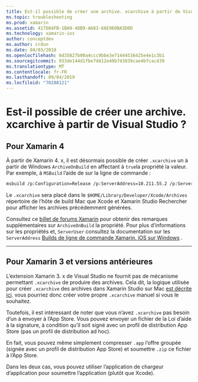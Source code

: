 ```yaml
---
title: Est-il possible de créer une archive. xcarchive à partir de Visual Studio ?
ms.topic: troubleshooting
ms.prod: xamarin
ms.assetid: 417D84FB-1BA9-4DB9-A683-66E960BA3D0D
ms.technology: xamarin-ios
author: conceptdev
ms.author: crdun
ms.date: 04/03/2018
ms.openlocfilehash: 6d35827b00a4ccc9bbe3e71444536425e4e1c3b1
ms.sourcegitcommit: 933de144d1fbe7d412e49b743839cae4bfcac439
ms.translationtype: MT
ms.contentlocale: fr-FR
ms.lasthandoff: 09/04/2019
ms.locfileid: "70288121"
---
```

# <a name="is-it-possible-to-create-a-xcarchive-archive-from-visual-studio"></a>Est-il possible de créer une archive. xcarchive à partir de Visual Studio ?

## <a name="for-xamarin-4"></a>Pour Xamarin 4

À partir de Xamarin 4. x, il est désormais possible de créer `.xcarchive` un à partir de Windows `ArchiveOnBuild` en affectant à `true`la propriété la valeur. Par exemple, à `MSBuild` l’aide de sur la ligne de commande :

```bash
msbuild /p:Configuration=Release /p:ServerAddress=10.211.55.2 /p:ServerUser=xamUser /p:Platform=iPhone /p:ArchiveOnBuild=true /t:"Build" MyProject.csproj
```

Le `.xcarchive` sera placé dans le `$HOME/Library/Developer/Xcode/Archives` répertoire de l’hôte de build Mac que Xcode et Xamarin Studio Rechercher pour afficher les archives précédemment générées.

Consultez ce [billet de forums Xamarin](https://forums.xamarin.com/discussion/comment/156635/#Comment_156635) pour obtenir des remarques supplémentaires sur `ArchiveOnBuild` la propriété. Pour plus d’informations sur les propriétés et, `ServerUser` consultez la documentation sur les `ServerAddress` [Builds de ligne de commande Xamarin. iOS sur Windows](~/ios/get-started/installation/windows/connecting-to-mac/index.md) .

* * *

## <a name="for-xamarin-3-and-earlier"></a>Pour Xamarin 3 et versions antérieures

L’extension Xamarin 3. x de Visual Studio ne fournit pas de mécanisme permettant `.xcarchive` de produire des archives. Cela dit, la logique utilisée pour créer `.xcarchive` des archives dans Xamarin Studio sur Mac [est décrite ici](https://bugzilla.xamarin.com/show_bug.cgi?id=35#c5). vous pourriez donc créer votre propre `.xcarchive` manuel si vous le souhaitez.

Toutefois, il est intéressant de noter que vous n’avez `.xcarchive` pas besoin d’un à envoyer à l’App Store. Vous pouvez envoyer un fichier de la Loi d’aide à la signature, à condition qu’il soit signé avec un profil de distribution App Store (pas un profil de distribution ad hoc).

En fait, vous pouvez même simplement compresser `.app` l’offre groupée (signée avec un profil de distribution App Store) et soumettre `.zip` ce fichier à l’App Store.

Dans les deux cas, vous pouvez utiliser l’application de chargeur d’application pour soumettre l’application (plutôt que Xcode).

